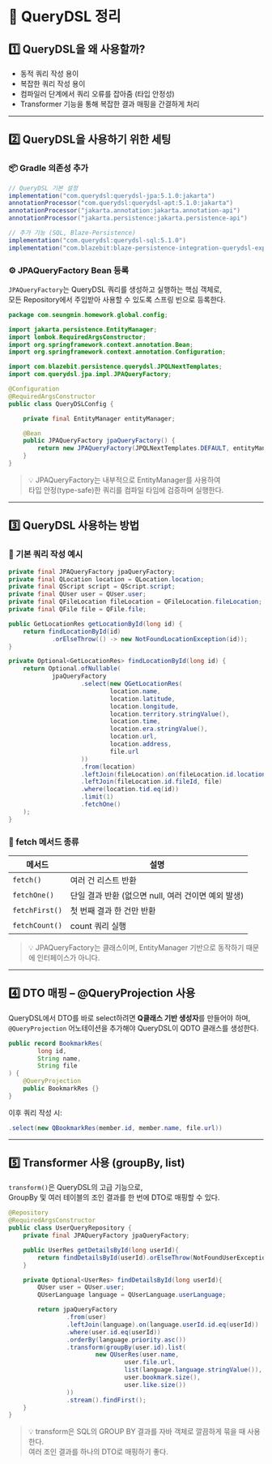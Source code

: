 # 🧩 QueryDSL 정리

## 1️⃣ QueryDSL을 왜 사용할까?
- 동적 쿼리 작성 용이  
- 복잡한 쿼리 작성 용이  
- 컴파일러 단계에서 쿼리 오류를 잡아줌 (타입 안정성)  
- Transformer 기능을 통해 복잡한 결과 매핑을 간결하게 처리  

---

## 2️⃣ QueryDSL을 사용하기 위한 세팅

### 📦 Gradle 의존성 추가
```groovy
// QueryDSL 기본 설정
implementation("com.querydsl:querydsl-jpa:5.1.0:jakarta")
annotationProcessor("com.querydsl:querydsl-apt:5.1.0:jakarta")
annotationProcessor("jakarta.annotation:jakarta.annotation-api")
annotationProcessor("jakarta.persistence:jakarta.persistence-api")

// 추가 기능 (SQL, Blaze-Persistence)
implementation("com.querydsl:querydsl-sql:5.1.0")
implementation("com.blazebit:blaze-persistence-integration-querydsl-expressions-jakarta:1.6.14")
```

### ⚙️ JPAQueryFactory Bean 등록
`JPAQueryFactory`는 QueryDSL 쿼리를 생성하고 실행하는 핵심 객체로,  
모든 Repository에서 주입받아 사용할 수 있도록 스프링 빈으로 등록한다.

```java
package com.seungmin.homework.global.config;

import jakarta.persistence.EntityManager;
import lombok.RequiredArgsConstructor;
import org.springframework.context.annotation.Bean;
import org.springframework.context.annotation.Configuration;

import com.blazebit.persistence.querydsl.JPQLNextTemplates;
import com.querydsl.jpa.impl.JPAQueryFactory;

@Configuration
@RequiredArgsConstructor
public class QueryDSLConfig {

    private final EntityManager entityManager;

    @Bean
    public JPAQueryFactory jpaQueryFactory() {
        return new JPAQueryFactory(JPQLNextTemplates.DEFAULT, entityManager);
    }
}
```

> 💡 JPAQueryFactory는 내부적으로 EntityManager를 사용하여  
> 타입 안정(type-safe)한 쿼리를 컴파일 타임에 검증하며 실행한다.

---

## 3️⃣ QueryDSL 사용하는 방법

### 🧾 기본 쿼리 작성 예시
```java
private final JPAQueryFactory jpaQueryFactory;
private final QLocation location = QLocation.location;
private final QScript script = QScript.script;
private final QUser user = QUser.user;
private final QFileLocation fileLocation = QFileLocation.fileLocation;
private final QFile file = QFile.file;

public GetLocationRes getLocationById(long id) {
    return findLocationById(id)
            .orElseThrow(() -> new NotFoundLocationException(id));
}

private Optional<GetLocationRes> findLocationById(long id) {
    return Optional.ofNullable(
            jpaQueryFactory
                    .select(new QGetLocationRes(
                            location.name,
                            location.latitude,
                            location.longitude,
                            location.territory.stringValue(),
                            location.time,
                            location.era.stringValue(),
                            location.url,
                            location.address,
                            file.url
                    ))
                    .from(location)
                    .leftJoin(fileLocation).on(fileLocation.id.locationId.eq(location))
                    .leftJoin(fileLocation.id.fileId, file)
                    .where(location.tid.eq(id))
                    .limit(1)
                    .fetchOne()
    );
}
```

### 🧩 fetch 메서드 종류
| 메서드 | 설명 |
|--------|------|
| `fetch()` | 여러 건 리스트 반환 |
| `fetchOne()` | 단일 결과 반환 (없으면 null, 여러 건이면 예외 발생) |
| `fetchFirst()` | 첫 번째 결과 한 건만 반환 |
| `fetchCount()` | count 쿼리 실행 |

> 💡 JPAQueryFactory는 클래스이며, EntityManager 기반으로 동작하기 때문에 인터페이스가 아니다.

---

## 4️⃣ DTO 매핑 – @QueryProjection 사용

QueryDSL에서 DTO를 바로 select하려면 **Q클래스 기반 생성자**를 만들어야 하며,  
`@QueryProjection` 어노테이션을 추가해야 QueryDSL이 QDTO 클래스를 생성한다.

```java
public record BookmarkRes(
        long id,
        String name,
        String file
) {
    @QueryProjection
    public BookmarkRes {}
}
```

이후 쿼리 작성 시:
```java
.select(new QBookmarkRes(member.id, member.name, file.url))
```

---

## 5️⃣ Transformer 사용 (groupBy, list)

`transform()`은 QueryDSL의 고급 기능으로,  
GroupBy 및 여러 테이블의 조인 결과를 한 번에 DTO로 매핑할 수 있다.

```java
@Repository
@RequiredArgsConstructor
public class UserQueryRepository {
    private final JPAQueryFactory jpaQueryFactory;

    public UserRes getDetailsById(long userId){
        return findDetailsById(userId).orElseThrow(NotFoundUserException::new);
    }

    private Optional<UserRes> findDetailsById(long userId){
        QUser user = QUser.user;
        QUserLanguage language = QUserLanguage.userLanguage;

        return jpaQueryFactory
                .from(user)
                .leftJoin(language).on(language.userId.id.eq(userId))
                .where(user.id.eq(userId))
                .orderBy(language.priority.asc())
                .transform(groupBy(user.id).list(
                        new QUserRes(user.name,
                                user.file.url,
                                list(language.language.stringValue()),
                                user.bookmark.size(),
                                user.like.size())
                ))
                .stream().findFirst();
    }
}
```

> 💡 transform은 SQL의 GROUP BY 결과를 자바 객체로 깔끔하게 묶을 때 사용한다.  
> 여러 조인 결과를 하나의 DTO로 매핑하기 좋다.